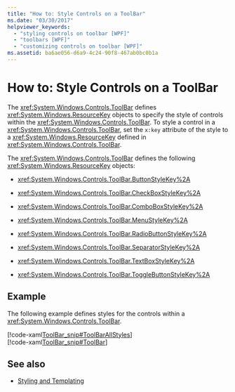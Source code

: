 ```yaml
---
title: "How to: Style Controls on a ToolBar"
ms.date: "03/30/2017"
helpviewer_keywords: 
  - "styling controls on toolbar [WPF]"
  - "toolbars [WPF]"
  - "customizing controls on toolbar [WPF]"
ms.assetid: ba6ae056-d6a9-4c24-90f8-467ab0bc0b1a
---
```

# How to: Style Controls on a ToolBar
The <xref:System.Windows.Controls.ToolBar> defines <xref:System.Windows.ResourceKey> objects to specify the style of controls within the <xref:System.Windows.Controls.ToolBar>.  To style a control in a <xref:System.Windows.Controls.ToolBar>, set the `x:key` attribute of the style to a <xref:System.Windows.ResourceKey> defined in <xref:System.Windows.Controls.ToolBar>.  
  
 The <xref:System.Windows.Controls.ToolBar> defines the following <xref:System.Windows.ResourceKey> objects:  
  
- <xref:System.Windows.Controls.ToolBar.ButtonStyleKey%2A>  
  
- <xref:System.Windows.Controls.ToolBar.CheckBoxStyleKey%2A>  
  
- <xref:System.Windows.Controls.ToolBar.ComboBoxStyleKey%2A>  
  
- <xref:System.Windows.Controls.ToolBar.MenuStyleKey%2A>  
  
- <xref:System.Windows.Controls.ToolBar.RadioButtonStyleKey%2A>  
  
- <xref:System.Windows.Controls.ToolBar.SeparatorStyleKey%2A>  
  
- <xref:System.Windows.Controls.ToolBar.TextBoxStyleKey%2A>  
  
- <xref:System.Windows.Controls.ToolBar.ToggleButtonStyleKey%2A>  
  
## Example  
 The following example defines styles for the controls within a <xref:System.Windows.Controls.ToolBar>.  
  
 [!code-xaml[ToolBar_snip#ToolBarAllStyles](~/samples/snippets/csharp/VS_Snippets_Wpf/ToolBar_snip/CS/pane1.xaml#toolbarallstyles)]  
[!code-xaml[ToolBar_snip#ToolBar](~/samples/snippets/csharp/VS_Snippets_Wpf/ToolBar_snip/CS/pane1.xaml#toolbar)]  
  
## See also

- [Styling and Templating](styling-and-templating.md)
